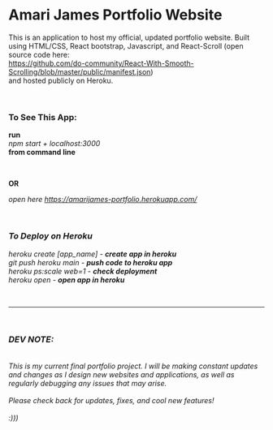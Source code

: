 # Amari James Portfolio Website

This is an application to host my official, updated portfolio website. Built using HTML/CSS, React bootstrap, Javascript, and React-Scroll (open source code here:
<br>
https://github.com/do-community/React-With-Smooth-Scrolling/blob/master/public/manifest.json)
<br>
and hosted publicly on Heroku. 
<br>



<br>

### To See This App:
<strong>run</strong>
<br>
*npm start + localhost:3000* 
<br>
<strong>from command line</strong>

<br>

<strong>OR</strong>

<em> open here<em> https://amarijames-portfolio.herokuapp.com/

<br>

### To Deploy on Heroku
*heroku create [app_name]* - <strong>create app in heroku</strong> <br>
*git push heroku main* - <strong>push code to heroku app</strong> <br>
*heroku ps:scale web=1* - <strong>check deployment</strong> <br>
*heroku open* - <strong>open app in heroku</strong> <br>

<br>

<hr>
<br>

### DEV NOTE:
<br>
This is my current final portfolio project. I will be making constant updates and changes as I design new websites and applications, as well as regularly debugging any issues that may arise.  <br>
<br>
Please check back for updates, fixes, and cool new features! <br>
<br>
:)))